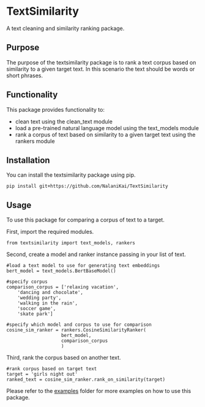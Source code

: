 # TextSimilarity
A text cleaning and similarity ranking package.

## Purpose
The purpose of the textsimilarity package is to rank a text corpus based on similarity to a given target text. In this scenario the text should be words or short phrases. 

## Functionality 
This package provides functionality to:  
- clean text using the clean_text module  
- load a pre-trained natural language model using the text_models module  
- rank a corpus of text based on similarity to a given target text using the rankers module  

## Installation
You can install the textsimilarity package using pip.
```
pip install git+https://github.com/NalaniKai/TextSimilarity
```

## Usage
To use this package for comparing a corpus of text to a target.

First, import the required modules.
```
from textsimilarity import text_models, rankers
```

Second, create a model and ranker instance passing in your list of text.
```
#load a text model to use for generating text embeddings
bert_model = text_models.BertBaseModel()    

#specify corpus
comparison_corpus = ['relaxing vacation',
    'dancing and chocolate',
    'wedding party',
    'walking in the rain',
    'soccer game',
    'skate park']

#specify which model and corpus to use for comparison
cosine_sim_ranker = rankers.CosineSimilarityRanker(
                    bert_model, 
                    comparison_corpus
                    )
```

Third, rank the corpus based on another text.
```
#rank corpus based on target text
target = 'girls night out'
ranked_text = cosine_sim_ranker.rank_on_similarity(target)
```

Please refer to the [examples](https://github.com/NalaniKai/TextSimilarity/tree/main/examples) folder for more examples on how to use this package.